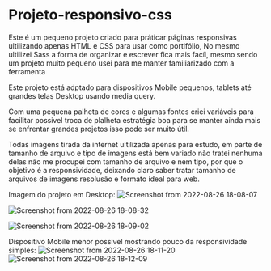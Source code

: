 # Projeto-responsivo-css


Este é um pequeno projeto criado para práticar páginas responsivas ultilizando apenas HTML e CSS para usar como portifólio,
No mesmo ultilizei Sass a forma de organizar e escrever fica mais facíl, mesmo sendo um projeto muito pequeno usei para me manter familiarizado com a ferramenta

Este projeto está adptado para dispositivos Mobile pequenos, tablets até grandes telas Desktop usando media query.

Com uma pequena palheta de cores e algumas fontes criei variáveis para facilitar possivel troca de plalheta estratégia boa para se manter
ainda mais se enfrentar grandes projetos isso pode ser muito útil.

Todas imagens tirada da internet ultilizada apenas para estudo, em parte de tamanho de arquivo e tipo de imagens está bem variado não tratei nenhuma delas
não me procupei com tamanho de arquivo  e nem tipo, por que o objetivo é a responsividade, deixando claro saber tratar tamanho de arquivos de imagens resolusão
e formato ideal para web.

Imagem do projeto em Desktop:
![Screenshot from 2022-08-26 18-08-07](https://user-images.githubusercontent.com/97806169/186991671-ac00c9ec-af4b-4924-85ec-1c99ea35e417.png)

![Screenshot from 2022-08-26 18-08-32](https://user-images.githubusercontent.com/97806169/186991766-4797d805-3f2c-4c46-a840-dbaad8bdd9c0.png)

![Screenshot from 2022-08-26 18-09-02](https://user-images.githubusercontent.com/97806169/186991779-df5ba668-c60b-433e-8992-f659662f0f29.png)

Dispositivo Mobile menor possivel mostrando pouco da responsividade simples:
![Screenshot from 2022-08-26 18-11-20](https://user-images.githubusercontent.com/97806169/186991897-93500ee8-ef41-4638-9403-f943d6ae1c6a.png)
![Screenshot from 2022-08-26 18-12-09](https://user-images.githubusercontent.com/97806169/186991922-5e6127a5-9d9e-415a-a510-676ed0d50ef4.png)


